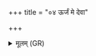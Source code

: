 +++
title = "०४ ऊर्जं मे देवा"

+++
<details><summary>मूलम् (GR)</summary>

ऊर्जं मे देवा अदधुर्  
ऊर्जं मनुष्या उत ।  
ऊर्जं पितृभ्य आहार्षम्  
ऊर्जस्वन्तो गृहा मम ॥
</details>